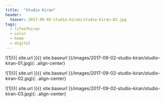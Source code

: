 ```yaml
---
title:  "Studio Kiran"
header:
  teaser: 2017-09-02-studio-kiran/studio-kiran-02.jpg
tags: 
  - lifeofkiran
  - color
  - home
  - digital
---
```


<p></p>
![1]({{ site.url }}{{ site.baseurl }}/images/2017-09-02-studio-kiran/studio-kiran-01.jpg){: .align-center}
<figcaption> </figcaption>
<p></p>

<p></p>
![1]({{ site.url }}{{ site.baseurl }}/images/2017-09-02-studio-kiran/studio-kiran-02.jpg){: .align-center}
<figcaption> </figcaption>
<p></p>

<p></p>
![1]({{ site.url }}{{ site.baseurl }}/images/2017-09-02-studio-kiran/studio-kiran-03.jpg){: .align-center}
<figcaption> </figcaption>
<p></p>

